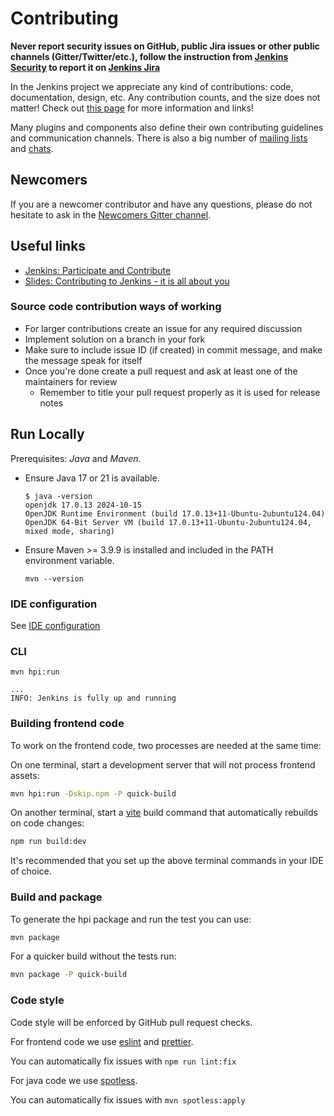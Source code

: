 # Contributing

**Never report security issues on GitHub, public Jira issues or other public channels (Gitter/Twitter/etc.),
follow the instruction from [Jenkins Security](https://www.jenkins.io/security/#reporting-vulnerabilities) to
report it on [Jenkins Jira](https://issues.jenkins.io/)**

In the Jenkins project we appreciate any kind of contributions: code, documentation, design, etc.
Any contribution counts, and the size does not matter!
Check out [this page](https://jenkins.io/participate/) for more information and links!

Many plugins and components also define their own contributing guidelines and communication channels.
There is also a big number of [mailing lists](https://jenkins.io/mailing-lists/) and [chats](https://jenkins.io/chat/).

## Newcomers

If you are a newcomer contributor and have any questions, please do not hesitate to ask in the [Newcomers Gitter channel](https://gitter.im/jenkinsci/newcomer-contributors).

## Useful links

- [Jenkins: Participate and Contribute](https://jenkins.io/participate/)
- [Slides: Contributing to Jenkins - it is all about you](https://docs.google.com/presentation/d/1JHgVzWZAx95IsUAZp8OoyCQGGkrCjzUd7eblwd1Y-hA/edit?usp=sharing)

### Source code contribution ways of working

- For larger contributions create an issue for any required discussion
- Implement solution on a branch in your fork
- Make sure to include issue ID (if created) in commit message, and make the message speak for itself
- Once you're done create a pull request and ask at least one of the maintainers for review
  - Remember to title your pull request properly as it is used for release notes

## Run Locally

Prerequisites: _Java_ and _Maven_.

- Ensure Java 17 or 21 is available.

  ```console
  $ java -version
  openjdk 17.0.13 2024-10-15
  OpenJDK Runtime Environment (build 17.0.13+11-Ubuntu-2ubuntu124.04)
  OpenJDK 64-Bit Server VM (build 17.0.13+11-Ubuntu-2ubuntu124.04, mixed mode, sharing)
  ```

- Ensure Maven >= 3.9.9 is installed and included in the PATH environment variable.

  ```console
  mvn --version
  ```

### IDE configuration

See [IDE configuration](https://jenkins.io/doc/developer/development-environment/ide-configuration/)

### CLI

```console
mvn hpi:run
```

```text
...
INFO: Jenkins is fully up and running
```

### Building frontend code

To work on the frontend code, two processes are needed at the same time:

On one terminal, start a development server that will not process frontend assets:

```sh
mvn hpi:run -Dskip.npm -P quick-build
```

On another terminal, start a [vite](https://vite.dev/) build command that automatically rebuilds on code changes:

```sh
npm run build:dev
```

It's recommended that you set up the above terminal commands in your IDE of choice.

### Build and package

To generate the hpi package and run the test you can use:

```sh
mvn package
```

For a quicker build without the tests run:

```sh
mvn package -P quick-build
```

### Code style

Code style will be enforced by GitHub pull request checks.

For frontend code we use [eslint](https://eslint.org) and [prettier](https://prettier.io/).

You can automatically fix issues with `npm run lint:fix`

For java code we use [spotless](https://github.com/diffplug/spotless).

You can automatically fix issues with `mvn spotless:apply`
